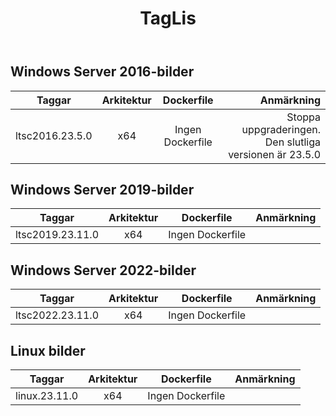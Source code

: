 ﻿---
title: TagLis
second_title: Aspose.Cells Cloud Documen
type: docs
url: /sv/docker/tag-list/
description: Plattformar som stöds
weight: 30
kwords: Excel, Office Cloud, REST API, Spreadsheet, PDF, CSV, Json, Markdwon, TagList
---
##  Windows Server 2016-bilder ##

Taggar | Arkitektur | Dockerfile | Anmärkning
---|:--:|:--:|---:
ltsc2016.23.5.0 | x64 | Ingen Dockerfile | Stoppa uppgraderingen. Den slutliga versionen är 23.5.0


##  Windows Server 2019-bilder ##

Taggar | Arkitektur | Dockerfile | Anmärkning
---|:--:|:--:|---:
ltsc2019.23.11.0 | x64 | Ingen Dockerfile |

##  Windows Server 2022-bilder ##

Taggar | Arkitektur | Dockerfile | Anmärkning
---|:--:|:--:|---:
 ltsc2022.23.11.0 | x64 | Ingen Dockerfile |

##  Linux bilder ##

Taggar | Arkitektur | Dockerfile | Anmärkning
---|:--:|:--:|---:
linux.23.11.0 | x64 | Ingen Dockerfile |

